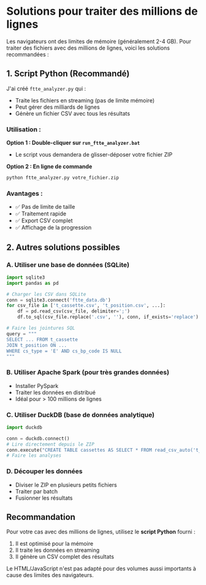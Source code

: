 # Solutions pour traiter des millions de lignes

Les navigateurs ont des limites de mémoire (généralement 2-4 GB). Pour traiter des fichiers avec des millions de lignes, voici les solutions recommandées :

## 1. Script Python (Recommandé)

J'ai créé `ftte_analyzer.py` qui :
- Traite les fichiers en streaming (pas de limite mémoire)
- Peut gérer des milliards de lignes
- Génère un fichier CSV avec tous les résultats

### Utilisation :

**Option 1 : Double-cliquer sur `run_ftte_analyzer.bat`**
- Le script vous demandera de glisser-déposer votre fichier ZIP

**Option 2 : En ligne de commande**
```bash
python ftte_analyzer.py votre_fichier.zip
```

### Avantages :
- ✅ Pas de limite de taille
- ✅ Traitement rapide
- ✅ Export CSV complet
- ✅ Affichage de la progression

## 2. Autres solutions possibles

### A. Utiliser une base de données (SQLite)
```python
import sqlite3
import pandas as pd

# Charger les CSV dans SQLite
conn = sqlite3.connect('ftte_data.db')
for csv_file in ['t_cassette.csv', 't_position.csv', ...]:
    df = pd.read_csv(csv_file, delimiter=';')
    df.to_sql(csv_file.replace('.csv', ''), conn, if_exists='replace')

# Faire les jointures SQL
query = """
SELECT ... FROM t_cassette
JOIN t_position ON ...
WHERE cs_type = 'E' AND cs_bp_code IS NULL
"""
```

### B. Utiliser Apache Spark (pour très grandes données)
- Installer PySpark
- Traiter les données en distribué
- Idéal pour > 100 millions de lignes

### C. Utiliser DuckDB (base de données analytique)
```python
import duckdb

conn = duckdb.connect()
# Lire directement depuis le ZIP
conn.execute("CREATE TABLE cassettes AS SELECT * FROM read_csv_auto('t_cassette.csv')")
# Faire les analyses
```

### D. Découper les données
- Diviser le ZIP en plusieurs petits fichiers
- Traiter par batch
- Fusionner les résultats

## Recommandation

Pour votre cas avec des millions de lignes, utilisez le **script Python** fourni :
1. Il est optimisé pour la mémoire
2. Il traite les données en streaming
3. Il génère un CSV complet des résultats

Le HTML/JavaScript n'est pas adapté pour des volumes aussi importants à cause des limites des navigateurs.